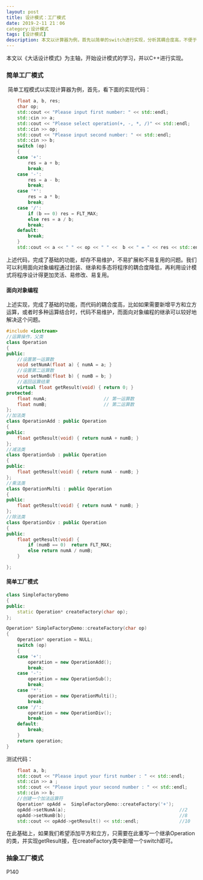 ```yaml
---
layout: post
title: 设计模式：工厂模式
date: 2019-2-11 21：06
category:设计模式
tags: [设计模式]
description: 本文以计算器为例，首先以简单的switch进行实现，分析其耦合度高，不便于复用和维护，并通过面向对象编程实现Operation父类，再生成OperationAdd、OperationSub、OperationMulti、OperationDiv分别对应于加法、减法、乘法和除法的处理，并通过简单工厂进行测试验证。
---
```


​	本文以《大话设计模式》为主轴，开始设计模式的学习，并以C++进行实现。

### 简单工厂模式

​	简单工程模式以实现计算器为例，首先，看下面的实现代码：

```C++
	float a, b, res;
	char op;
	std::cout << "Please input first number: " << std::endl;
	std::cin >> a;
	std::cout << "Please select operation(+, -, *, /)" << std::endl;
	std::cin >> op;
	std::cout << "Please input second number: " << std::endl;
	std::cin >> b;
	switch (op)
	{
	case '+':
		res = a + b;
		break;
	case '-':
		res = a - b;
		break;
	case '*':
		res = a * b;
		break;
	case '/':
		if (b == 0) res = FLT_MAX;
		else res = a / b;
		break;
	default:
		break;
	}
	std::cout << a << " " << op << " " <<  b << " = " << res << std::endl;
```

上述代码，完成了基础的功能，却存不易维护，不易扩展和不易复用的问题。我们可以利用面向对象编程通过封装、继承和多态将程序的耦合度降低，再利用设计模式将程序设计得更加灵活、易修改、易复用。



#### 面向对象编程

​	上述实现，完成了基础的功能，而代码的耦合度高，比如如果需要新增平方和立方运算，或者时多种运算结合时，代码不易维护，而面向对象编程的继承可以较好地解决这个问题。

```C++
#include <iostream>
//运算操作，父类
class Operation
{
public:
    //设置第一运算数
	void setNumA(float a) { numA = a; }	
	//设置第二运算数
    void setNumB(float b) { numB = b; }	
    //返回运算结果
	virtual float getResult(void) { return 0; }
protected:
	float numA;						// 第一运算数
	float numB;						// 第二运算数
};
//加法类
class OperationAdd : public Operation
{
public:
	float getResult(void) { return numA + numB; }
};
//减法类
class OperationSub : public Operation
{
public:
	float getResult(void) { return numA - numB; }
};
//乘法类
class OperationMulti : public Operation
{
public:
	float getResult(void) { return numA * numB; }
};
//除法类
class OperationDiv : public Operation
{
public:
	float getResult(void) {
		if (numB == 0)	return FLT_MAX;
		else return numA / numB;
	}

};
```



#### 简单工厂模式

```C++
class SimpleFactoryDemo
{
public:
	static Operation* createFactory(char op);
};
```

```C++
Operation* SimpleFactoryDemo::createFactory(char op)
{
	Operation* operation = NULL;
	switch (op)
	{
	case '+':
		operation = new OperationAdd();
		break;
	case '-':
		operation = new OperationSub();
		break;
	case '*':
		operation = new OperationMulti();
		break;
	case '/':
		operation = new OperationDiv();
		break;
	default:
		break;
	}
	return operation;
}

```

测试代码：

```C++
	float a, b;
	std::cout << "Please input your first number : " << std::endl;
	std::cin >> a ;
	std::cout << "Please input your second number : " << std::endl;
	std::cin >> b;
	//创建一个加法运算符
	Operation* opAdd =  SimpleFactoryDemo::createFactory('+');
	opAdd->setNumA(a);											//2
	opAdd->setNumB(b);											//8
	std::cout << opAdd->getResult() << std::endl;				//10
```

在此基础上，如果我们希望添加平方和立方，只需要在此重写一个继承Operation的类，并实现getResult接，在createFactory类中新增一个switch即可。



### 抽象工厂模式

P140